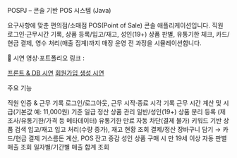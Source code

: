 POSPJ – 콘솔 기반 POS 시스템 (Java)

요구사항에 맞춘 편의점/소매점 POS(Point of Sale) 콘솔 애플리케이션입니다.
직원 로그인·근무시간 기록, 상품 등록/입고/재고, 성인(19+) 상품 판별, 유통기한 체크, 카드/현금 결제, 영수 처리(매출 집계)까지 매장 운영 전 과정을 시뮬레이션합니다.

🔧 시연 영상·포트폴리오 링크 :

[프론트 & DB 시연](https://youtu.be/-tcM71P1sJ0)
[회원가입 생성 시연](https://youtu.be/_yvdUsxaZK4)

주요 기능

직원 인증 & 근무 기록
로그인/로그아웃, 근무 시작·종료 시각 기록
근무 시간 계산 및 시급(기본값 예: 11,000원) 기준 일급 정산
상품 관리
일반/성인(19+) 상품 분리 등록 (제조사/유통기한/가격 등 메타데이터)
유통기한 만료 자동 차단(결제 불가)
키워드 기반 상품 검색
입고/재고
입고 처리(수량 증가), 재고 현황 조회
결제/정산
장바구니 담기 → 카드/현금 결제
거스름돈 계산, POS 잔고 증감
성인 상품 구매 시 만 19세 이상 자동 판별
매출 조회
일자별/기간별 매출 합계 조회
